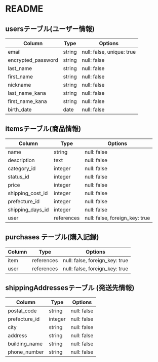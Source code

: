 # README

## usersテーブル(ユーザー情報)
| Column              | Type       | Options                        |
| ------              | ---------- | ------------------------------ |
| email               | string     | null: false, unique: true      |
| encrypted_password  | string     | null: false                    |
| last_name           | string     | null: false                    |
| first_name          | string     | null: false                    |
| nickname            | string     | null: false                    |
| last_name_kana      | string     | null: false                    |
| first_name_kana     | string     | null: false                    |
| birth_date          | date       | null: false                    |


## itemsテーブル(商品情報)
| Column              | Type       | Options                        |
| ------              | ---------- | ------------------------------ |
| name                | string     | null: false                    |
| description         | text       | null: false                    |
| category_id         | integer    | null: false                    |
| status_id           | integer    | null: false                    |
| price               | integer    | null: false                    |
| shipping_cost_id    | integer    | null: false                    |
| prefecture_id       | integer    | null: false                    |
| shipping_days_id    | integer    | null: false                    |
| user                | references | null: false, foreign_key: true |

## purchases テーブル(購入記録)
| Column              | Type       | Options                        |
| ------              | ---------- | ------------------------------ |
| item                | references | null: false, foreign_key: true |
| user                | references | null: false, foreign_key: true |

## shippingAddressesテーブル (発送先情報)
| Column              | Type       | Options                        |
| ------              | ---------- | ------------------------------ |
| postal_code         | string     | null: false                    |
| prefecture_id       | integer    | null: false                    |
| city                | string     | null: false                    |
| address             | string     | null: false                    |
| building_name       | string     | null: false                    |
| phone_number        | string     | null: false                    |
